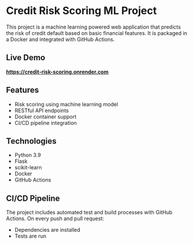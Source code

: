 # Credit Risk Scoring ML Project

This project is a machine learning powered web application that predicts the risk of credit default based on basic financial features. It is packaged in a Docker and integrated with GitHub Actions.

## Live Demo

**https://credit-risk-scoring.onrender.com**

## Features

- Risk scoring using machine learning model
- RESTful API endpoints
- Docker container support
- CI/CD pipeline integration

## Technologies

- Python 3.9
- Flask
- scikit-learn
- Docker
- GitHub Actions

## CI/CD Pipeline

The project includes automated test and build processes with GitHub Actions. On every push and pull request:
- Dependencies are installed
- Tests are run
